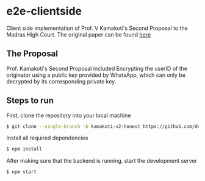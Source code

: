 # e2e-clientside

Client side implementation of Prof. V Kamakoti's Second Proposal to the Madras High Court. The original paper can be found [here](https://ia801009.us.archive.org/24/items/reportofprof.kamakotiinwpnos.20214and20774of2018/Report%20of%20Prof.%20Kamakoti%20in%20WP%20Nos.20214%20and%2020774%20of%202018_text.pdf)

## The Proposal

Prof. Kamakoti's Second Proposal included Encrypting the userID of the originator using a public key provided by WhatsApp, which can only be decrypted by its corresponding private key.

## Steps to run

First, clone the repository into your local machine

```sh
$ git clone --single-branch -b kamakoti-v2-honest https://github.com/debayanLab/e2e-clientside
```

Install all required dependencies

```sh
$ npm install
```

After making sure that the backend is running, start the development server

```sh
$ npm start
```

